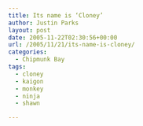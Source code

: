 ```yaml
---
title: Its name is ‘Cloney’
author: Justin Parks
layout: post
date: 2005-11-22T02:30:56+00:00
url: /2005/11/21/its-name-is-cloney/
categories:
  - Chipmunk Bay
tags:
  - cloney
  - kaigon
  - monkey
  - ninja
  - shawn

---
```

